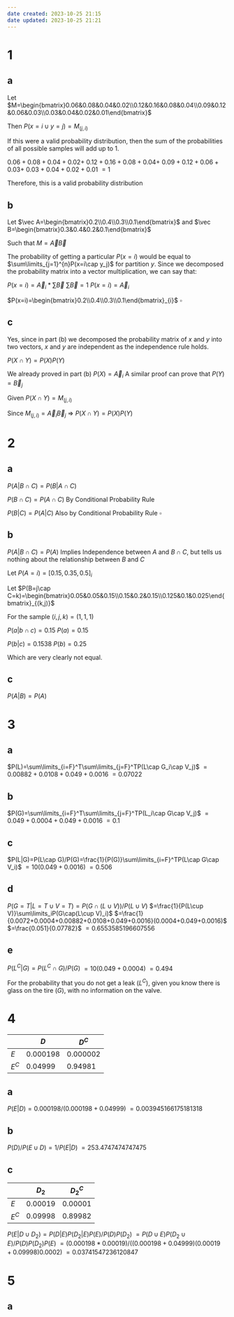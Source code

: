```yaml
---
date created: 2023-10-25 21:15
date updated: 2023-10-25 21:21
---
```


# 1

## a

Let $M=\begin{bmatrix}0.06&0.08&0.04&0.02\\0.12&0.16&0.08&0.04\\0.09&0.12&0.06&0.03\\0.03&0.04&0.02&0.01\end{bmatrix}$

Then $P(x=i\cup y=j)=M_{(j,i)}$

If this were a valid probability distribution, then the sum of the probabilities of all possible samples will add up to $1$.

$0.06+0.08+0.04+0.02+$
$0.12+0.16+0.08+0.04+$
$0.09+0.12+0.06+0.03+$
$0.03+0.04+0.02+0.01$
$=1$

Therefore, this is a valid probability distribution

## b

Let $\vec A=\begin{bmatrix}0.2\\0.4\\0.3\\0.1\end{bmatrix}$ and $\vec B=\begin{bmatrix}0.3&0.4&0.2&0.1\end{bmatrix}$

Such that $M=\vec A\vec B$

The probability of getting a particular $P(x=i)$ would be equal to $\sum\limits_{j=1}^{n}P(x=i\cap y_j)$ for partition $y$. Since we decomposed the probability matrix into a vector multiplication, we can say that:

$P(x=i)=\vec A_i*\sum\vec B$
$\sum \vec B=1$
$P(x=i)=\vec A_i$

$P(x=i)=\begin{bmatrix}0.2\\0.4\\0.3\\0.1\end{bmatrix}_{i}$
$\square$

## c

Yes, since in part (b) we decomposed the probability matrix of $x$ and $y$ into two vectors, $x$ and $y$ are independent as the independence rule holds.

$P(X\cap Y)=P(X)P(Y)$

We already proved in part (b) $P(X)=\vec A_{i}$
A similar proof can prove that $P(Y)=\vec B_j$

Given $P(X\cap Y)=M_{(j,i)}$

Since $M_{(j,i)}=\vec A_i\vec B_j$ => $P(X\cap Y)=P(X)P(Y)$

# 2

## a

$P(A|B\cap C)=P(B|A\cap C)$

$P(B\cap C)=P(A\cap C)$ By Conditional Probability Rule

$P(B|C)=P(A|C)$ Also by Conditional Probability Rule
$\square$

## b

$P(A|B\cap C)=P(A)$
Implies Independence between $A$ and $B\cap C$, but tells us nothing about the relationship between $B$ and $C$

Let $P(A=i)=[0.15,0.35,0.5]_i$

Let $P(B=j\cap C=k)=\begin{bmatrix}0.05&0.05&0.15\\0.15&0.2&0.15\\0.125&0.1&0.025\end{bmatrix}_{(k,j)}$

For the sample $(i,j,k)=(1,1,1)$

$P(a|b\cap c)=0.15$
$P(a)=0.15$

$P(b|c)=0.1538$
$P(b)=0.25$

Which are very clearly not equal.

## c

$P(A|B)=P(A)$

# 3

## a

$P(L)=\sum\limits_{i=F}^T\sum\limits_{j=F}^TP(L\cap G_i\cap V_j)$
$=0.00882+0.0108+0.049+0.0016$
$=0.07022$

## b

$P(G)=\sum\limits_{i=F}^T\sum\limits_{j=F}^TP(L_i\cap G\cap V_j)$
$=0.049+0.0004+0.049+0.0016$
$=0.1$

## c

$P(L|G)=P(L\cap G)/P(G)=\frac{1}{P(G)}\sum\limits_{i=F}^TP(L\cap G\cap V_i)$
$=10(0.049+0.0016)$
$=0.506$

## d

$P(G=T|L=T\cup V=T)=P(G\cap(L\cup V))/P(L\cup V)$
$=\frac{1}{P(L\cup V)}\sum\limits_iP(G\cap(L\cup V)_i)$
$=\frac{1}{0.0072+0.0004+0.00882+0.0108+0.049+0.0016}(0.0004+0.049+0.0016)$
$=\frac{0.051}{0.07782}$
$=0.6553585196607556$

## e

$P(L^C|G)=P(L^C\cap G)/P(G)$
$=10(0.049+0.0004)$
$=0.494$

For the probability that you do not get a leak ($L^C$), given you know there is glass on the tire ($G$), with no information on the valve.

# 4

|       | $D$      | $D^C$    |
| ----- | -------- | -------- |
| $E$   | 0.000198 | 0.000002 |
| $E^C$ | 0.04999  | 0.94981  |

## a

$P(E|D)=0.000198/(0.000198+0.04999)$
$=0.003945166175181318$

## b

$P(D)/P(E\cup D)=1/P(E|D)$
$=253.4747474747475$

## c

|       | $D_2$   | $D_2^C$ |
| ----- | ------- | ------- |
| $E$   | 0.00019 | 0.00001 |
| $E^C$ | 0.09998 | 0.89982 |

$P(E|D\cup D_2)=P(D|E)P(D_2|E)P(E)/P(D)P(D_2)$
$=P(D\cup E)P(D_2\cup E)/P(D)P(D_2)P(E)$
$=(0.000198*0.00019)/((0.000198+0.04999)(0.00019+0.09998)0.0002)$
$=0.03741547236120847$

# 5

## a


